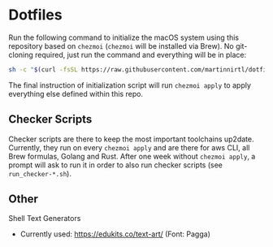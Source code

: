 # Dotfiles

Run the following command to initialize the macOS system using this repository based on `chezmoi` (`chezmoi` will be installed via Brew). No git-cloning required, just run the command and everything will be in place:

```sh
sh -c "$(curl -fsSL https://raw.githubusercontent.com/martinnirtl/dotfiles/main/init.sh)"
```

The final instruction of initialization script will run `chezmoi apply` to apply everything else defined within this repo.

## Checker Scripts

Checker scripts are there to keep the most important toolchains up2date. Currently, they run on every `chezmoi apply` and are there for aws CLI, all Brew formulas, Golang and Rust.
After one week without `chezmoi apply`, a prompt will ask to run it in order to also run checker scripts (see `run_checker-*.sh`).

## Other

Shell Text Generators
- Currently used: https://edukits.co/text-art/ (Font: Pagga)